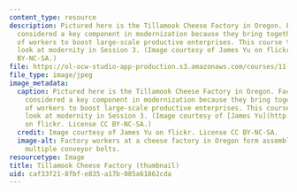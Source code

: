 ```yaml
---
content_type: resource
description: Pictured here is the Tillamook Cheese Factory in Oregon. Factories are
  considered a key component in modernization because they bring together vast numbers
  of workers to boost large-scale productive enterprises. This course takes a closer
  look at modernity in Session 3. (Image courtesy of James Yu on flickr. License CC
  BY-NC-SA.)
file: https://ol-ocw-studio-app-production.s3.amazonaws.com/courses/11-s940-development-planning-and-implementation-the-dialectic-of-theory-and-practice-fall-2015/caf33f218fbfe835a17b085a61862cda_11-s940f15-th.jpg
file_type: image/jpeg
image_metadata:
  caption: Pictured here is the Tillamook Cheese Factory in Oregon. Factories are
    considered a key component in modernization because they bring together vast numbers
    of workers to boost large-scale productive enterprises. This course takes a closer
    look at modernity in Session 3. (Image courtesy of [James Yu](http://www.flickr.com/photos/jamesyu/13042995)
    on flickr. License CC BY-NC-SA.)
  credit: Image courtesy of James Yu on flickr. License CC BY-NC-SA.
  image-alt: Factory workers at a cheese factory in Oregon form assembly lines around
    multiple conveyor belts.
resourcetype: Image
title: Tillamook Cheese Factory (thumbnail)
uid: caf33f21-8fbf-e835-a17b-085a61862cda
---
```

